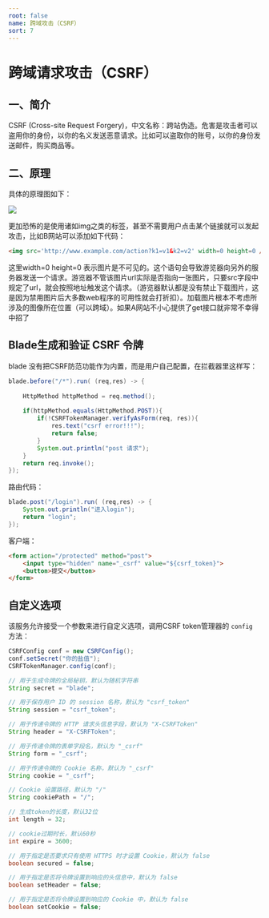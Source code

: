 ```yaml
---
root: false
name: 跨域攻击（CSRF）
sort: 7
---
```


# 跨域请求攻击（CSRF）

## 一、简介

CSRF (Cross-site Request Forgery)，中文名称：跨站伪造。危害是攻击者可以盗用你的身份，以你的名义发送恶意请求。比如可以盗取你的账号，以你的身份发送邮件，购买商品等。

## 二、原理

具体的原理图如下：

![](https://i.imgur.com/VAKjlI1.jpg)

更加恐怖的是使用诸如img之类的标签，甚至不需要用户点击某个链接就可以发起攻击，比如B网站可以添加如下代码：

```html
<img src='http://www.example.com/action?k1=v1&k2=v2' width=0 height=0 />
```

这里width=0 height=0 表示图片是不可见的。这个语句会导致游览器向另外的服务器发送一个请求。游览器不管该图片url实际是否指向一张图片，只要src字段中规定了url，就会按照地址触发这个请求。（游览器默认都是没有禁止下载图片，这是因为禁用图片后大多数web程序的可用性就会打折扣）。加载图片根本不考虑所涉及的图像所在位置（可以跨域）。如果A网站不小心提供了get接口就非常不幸得中招了

## Blade生成和验证 CSRF 令牌

blade 没有把CSRF防范功能作为内置，而是用户自己配置，在拦截器里这样写：

```java
blade.before("/*").run( (req,res) -> {
			
	HttpMethod httpMethod = req.method();
	
	if(httpMethod.equals(HttpMethod.POST)){
    	if(!CSRFTokenManager.verifyAsForm(req, res)){
    		res.text("csrf error!!!");
    		return false;
    	}
    	System.out.println("post 请求");
    }	
	return req.invoke();
});
```

路由代码：

```java
blade.post("/login").run( (req,res) -> {
	System.out.println("进入login");
	return "login";
});
```

客户端：

```html
<form action="/protected" method="post">
    <input type="hidden" name="_csrf" value="${csrf_token}">
    <button>提交</button>
</form>
```

## 自定义选项

该服务允许接受一个参数来进行自定义选项，调用CSRF token管理器的 `config` 方法：

```java
CSRFConfig conf = new CSRFConfig();
conf.setSecret("你的盐值");
CSRFTokenManager.config(conf);
```

```java
// 用于生成令牌的全局秘钥，默认为随机字符串
String secret = "blade";

// 用于保存用户 ID 的 session 名称，默认为 "csrf_token"
String session = "csrf_token";

// 用于传递令牌的 HTTP 请求头信息字段，默认为 "X-CSRFToken"
String header = "X-CSRFToken";

// 用于传递令牌的表单字段名，默认为 "_csrf"
String form = "_csrf";

// 用于传递令牌的 Cookie 名称，默认为 "_csrf"
String cookie = "_csrf";

// Cookie 设置路径，默认为 "/"
String cookiePath = "/";

// 生成token的长度，默认32位
int length = 32;

// cookie过期时长，默认60秒
int expire = 3600;

// 用于指定是否要求只有使用 HTTPS 时才设置 Cookie，默认为 false
boolean secured = false;

// 用于指定是否将令牌设置到响应的头信息中，默认为 false
boolean setHeader = false;

// 用于指定是否将令牌设置到响应的 Cookie 中，默认为 false
boolean setCookie = false;
```
